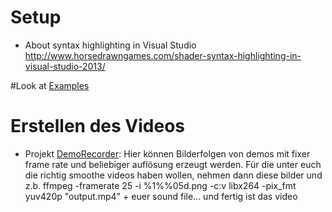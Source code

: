 # Setup
+ About syntax highlighting in Visual Studio http://www.horsedrawngames.com/shader-syntax-highlighting-in-visual-studio-2013/

#Look at [Examples](https://github.com/danielscherzer/Framework/tree/master/MMPROG/Examples)

# Erstellen des Videos
+ Projekt [DemoRecorder](DemoRecorder): Hier können Bilderfolgen von demos mit fixer frame rate und beliebiger auflösung erzeugt werden. Für die unter euch die richtig smoothe videos haben wollen, nehmen dann diese bilder und z.b. ffmpeg  -framerate 25 -i %1\%%05d.png -c:v libx264 -pix_fmt yuv420p "output.mp4" + euer sound file... und fertig ist das video